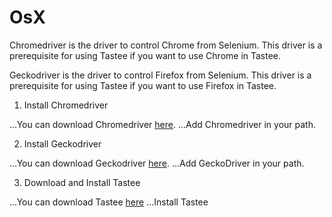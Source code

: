 # OsX

Chromedriver is the driver to control Chrome from Selenium. This driver is a prerequisite for using Tastee if you want to use Chrome in Tastee.

Geckodriver is the driver to control Firefox from Selenium. This driver is a prerequisite for using Tastee if you want to use Firefox in Tastee.

1. Install Chromedriver

...You can download Chromedriver [here](https://chromedriver.storage.googleapis.com/2.34/chromedriver_mac64.zip).
...Add Chromedriver in your path.

2. Install Geckodriver

...You can download Geckodriver [here](https://github.com/mozilla/geckodriver/releases/download/v0.19.1/geckodriver-v0.19.1-macos.tar.gz).
...Add GeckoDriver in your path.

3. Download and Install Tastee

...You can download Tastee [here](https://github.com/tastee/tastee-ui/releases/download/0.9.4/tastee-ui-0.9.4.dmg)
...Install Tastee
